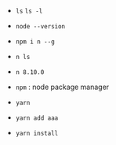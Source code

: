 
* `ls` `ls -l`
* `node --version`

* `npm i n --g`
* `n ls`
* `n 8.10.0`


* `npm` : node package manager
* `yarn`
* `yarn add aaa`
* `yarn install`


